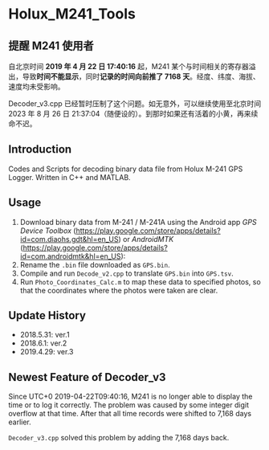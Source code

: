 [//]: # (Holux_M241_Tools/README.md)
[//]: # (20190429)

# Holux_M241_Tools

## 提醒 M241 使用者

自北京时间 **2019 年 4 月 22 日 17:40:16** 起，M241 某个与时间相关的寄存器溢出，导致**时间不能显示**，同时**记录的时间向前推了 7168 天**。经度、纬度、海拔、速度均未受影响。

Decoder_v3.cpp 已经暂时压制了这个问题。如无意外，可以继续使用至北京时间 2023 年 8 月 26 日 21:37:04（随便设的）。到那时如果还有活着的小黄，再来续命不迟。

## Introduction

Codes and Scripts for decoding binary data file from Holux M-241 GPS Logger.
Written in C++ and MATLAB.

## Usage

1. Download binary data from M-241 / M-241A using the Android app *GPS Device Toolbox* (https://play.google.com/store/apps/details?id=com.diaohs.gdt&hl=en_US) or *AndroidMTK* (https://play.google.com/store/apps/details?id=com.androidmtk&hl=en_US):
2. Rename the `.bin` file downloaded as `GPS.bin`.
3. Compile and run `Decode_v2.cpp` to translate `GPS.bin` into `GPS.tsv`.
4. Run `Photo_Coordinates_Calc.m` to map these data to specified photos, so that the coordinates where the photos were taken are clear.
 
## Update History

- 2018.5.31: ver.1
- 2018.6.1: ver.2
- 2019.4.29: ver.3

## Newest Feature of Decoder_v3

Since UTC+0 2019-04-22T09:40:16, M241 is no longer able to display the time or to log it correctly. The problem was caused by some integer digit overflow at that time. After that all time records were shifted to 7,168 days earlier.

`Decoder_v3.cpp` solved this problem by adding the 7,168 days back.
